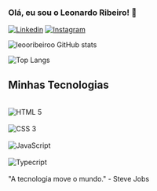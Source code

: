 ### Olá, eu sou o Leonardo Ribeiro! 👋

[![Linkedin](https://img.shields.io/badge/LinkedIn-0077B5?style=for-the-badge&logo=linkedin&logoColor=white)](https://www.linkedin.com/in/leooribeiroo/)
[![Instagram](https://img.shields.io/badge/Instagram-E4405F?style=for-the-badge&logo=instagram&logoColor=white)](https://www.instagram.com/_leooribeiroo)

![leooribeiroo GitHub stats](https://github-readme-stats.vercel.app/api?username=leooribeiroo&show_icons=true&theme=merko)

![Top Langs](https://github-readme-stats.vercel.app/api/top-langs/?username=leooribeiroo&hide_progress=true)

## Minhas Tecnologias
<div style ="display: inline_block"><br/>
<img align="center" alt=" HTML 5 " src="https://img.shields.io/badge/HTML5-E34F26?style=for-the-badge&logo=html5&logoColor=white">
</div>
<div style ="display: inline_block"><br/>
<img align="center" alt=" CSS 3 " src="https://img.shields.io/badge/CSS3-1572B6?style=for-the-badge&logo=css3&logoColor=white">
</div>
<div style ="display: inline_block"><br/>
<img align="center" alt=" JavaScript " src="https://img.shields.io/badge/JavaScript-323330?style=for-the-badge&logo=javascript&logoColor=F7DF1E">
</div>
<div style ="display: inline_block"><br/>
<img align="center" alt=" Typecript " src="https://img.shields.io/badge/TypeScript-007ACC?style=for-the-badge&logo=typescript&logoColor=white">
</div>
</br>
"A tecnologia move o mundo." - Steve Jobs

